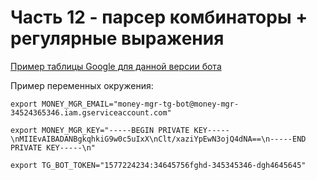 Часть 12 - парсер комбинаторы + регулярные выражения
====================================================

[Пример таблицы Google для данной версии бота](https://docs.google.com/spreadsheets/d/1djscabw3lGBLTC29Lk19S0eMGYD5aIk8ZkpmWx3in_o)

Пример переменных окружения:

```
export MONEY_MGR_EMAIL="money-mgr-tg-bot@money-mgr-34524365346.iam.gserviceaccount.com"

export MONEY_MGR_KEY="-----BEGIN PRIVATE KEY-----\nMIIEvAIBADANBgkqhkiG9w0c5uIxX\nClt/xaziYpEwN3ojQ4dNA==\n-----END PRIVATE KEY-----\n"

export TG_BOT_TOKEN="1577224234:34645756fghd-345345346-dgh4645645"
```
